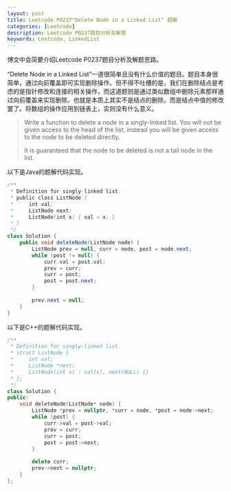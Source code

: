 ```yaml
---
layout: post
title: Leetcode P0237"Delete Node in a Linked List" 题解
categories: [Leetcode]
description: Leetcode P0237题目分析及解答
keywords: Leetcode, LinkedList
---
```


博文中会简要介绍Leetcode P0237题目分析及解题思路。

“Delete Node in a Linked List”一道很简单且没有什么价值的题目。题目本身很简单，通过向前覆盖即可实现删除操作。但不得不吐槽的是，我们在删除结点是考虑的是指针修改和连接的相关操作，而这道题则是通过类似数组中删除元素那样通过向前覆盖来实现删除。也就是本质上其实不是结点的删除，而是结点中值的修改罢了。将数组的操作应用到链表上，实则没有什么意义。

> Write a function to delete a node in a singly-linked list. You will not be given access to the head of the list, instead you will be given access to the node to be deleted directly.
> 
> It is guaranteed that the node to be deleted is not a tail node in the list.

以下是Java的题解代码实现。
```java
/**
 * Definition for singly-linked list.
 * public class ListNode {
 *     int val;
 *     ListNode next;
 *     ListNode(int x) { val = x; }
 * }
 */
class Solution {
    public void deleteNode(ListNode node) {
        ListNode prev = null, curr = node, post = node.next;
        while (post != null) {
            curr.val = post.val;
            prev = curr;
            curr = post;
            post = post.next;
        }
        
        prev.next = null;
    }
}
```

以下是C++的题解代码实现。
```cpp
/**
 * Definition for singly-linked list.
 * struct ListNode {
 *     int val;
 *     ListNode *next;
 *     ListNode(int x) : val(x), next(NULL) {}
 * };
 */
class Solution {
public:
    void deleteNode(ListNode* node) {
        ListNode *prev = nullptr, *curr = node, *post = node->next;
        while (post) {
            curr->val = post->val;
            prev = curr;
            curr = post;
            post = post->next;
        }
        
        delete curr;
        prev->next = nullptr;
    }
};
```
